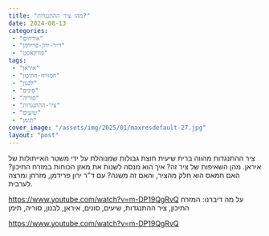 ```yaml
---
title: "מהו ציר ההתנגדות?"
date: 2024-08-13
categories: 
 - "אורחים"
 - "ד״ר-ירון-פרידמן"
 - "פודקאסט"
tags: 
 - "איראן"
 - "המזרח-התיכון"
 - "לבנון"
 - "סונים"
 - "סוריה"
 - "ציר-ההתנגדות"
 - "שיעים"
 - "תימן"
cover_image: "/assets/img/2025/01/maxresdefault-27.jpg"
layout: "post"
---
```


ציר ההתנגדות מהווה ברית שיעית חוצת גבולות שמנוהלת על ידי משטר האייתולות של איראן. מהן השאיפות של ציר זה? איך הוא מנסה לשנות את מאזן הכוחות במזרח התיכון? האם חמאס הוא חלק מהציר, והאם זה משנה? עם ד"ר ירון פרידמן, מזרחן ומרצה לערבית.

<https://www.youtube.com/watch?v=m-DP19QgRvQ>
על מה דיברנו: המזרח התיכון, ציר ההתנגדות, שיעים, סונים, איראן, לבנון, סוריה, תימן

<https://www.youtube.com/watch?v=m-DP19QgRvQ>
